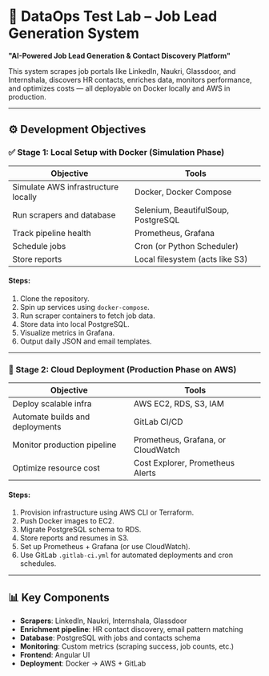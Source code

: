 # 🧪 DataOps Test Lab – Job Lead Generation System

**"AI-Powered Job Lead Generation & Contact Discovery Platform"**

This system scrapes job portals like LinkedIn, Naukri, Glassdoor, and Internshala, discovers HR contacts, enriches data, monitors performance, and optimizes costs — all deployable on Docker locally and AWS in production.

---

## ⚙️ Development Objectives

### ✅ Stage 1: Local Setup with Docker (Simulation Phase)

| Objective | Tools |
|----------|-------|
| Simulate AWS infrastructure locally | Docker, Docker Compose |
| Run scrapers and database | Selenium, BeautifulSoup, PostgreSQL |
| Track pipeline health | Prometheus, Grafana |
| Schedule jobs | Cron (or Python Scheduler) |
| Store reports | Local filesystem (acts like S3) |

#### Steps:
1. Clone the repository.
2. Spin up services using `docker-compose`.
3. Run scraper containers to fetch job data.
4. Store data into local PostgreSQL.
5. Visualize metrics in Grafana.
6. Output daily JSON and email templates.

---

### 🚀 Stage 2: Cloud Deployment (Production Phase on AWS)

| Objective | Tools |
|-----------|-------|
| Deploy scalable infra | AWS EC2, RDS, S3, IAM |
| Automate builds and deployments | GitLab CI/CD |
| Monitor production pipeline | Prometheus, Grafana, or CloudWatch |
| Optimize resource cost | Cost Explorer, Prometheus Alerts |

#### Steps:
1. Provision infrastructure using AWS CLI or Terraform.
2. Push Docker images to EC2.
3. Migrate PostgreSQL schema to RDS.
4. Store reports and resumes in S3.
5. Set up Prometheus + Grafana (or use CloudWatch).
6. Use GitLab `.gitlab-ci.yml` for automated deployments and cron schedules.

---

## 📊 Key Components

- **Scrapers**: LinkedIn, Naukri, Internshala, Glassdoor
- **Enrichment pipeline**: HR contact discovery, email pattern matching
- **Database**: PostgreSQL with jobs and contacts schema
- **Monitoring**: Custom metrics (scraping success, job counts, etc.)
- **Frontend**: Angular UI
- **Deployment**: Docker → AWS + GitLab
